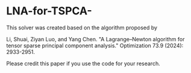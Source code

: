 # LNA-for-TSPCA-
This solver was created based on the algorithm proposed by

Li, Shuai, Ziyan Luo, and Yang Chen. "A Lagrange–Newton algorithm for tensor sparse principal component analysis." Optimization 73.9 (2024): 2933-2951.

Please credit this paper if you use the code for your research.
